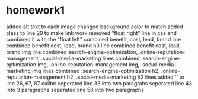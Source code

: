 # homework1
added alt text to each image 
changed background color to match
added class to line 29 to make link work
removed "float right" line in css and combined it with the "float left"
combined benefit, cost, lead, brand line
combined benefit cost, lead, brand h3 line
combined benefit cost, lead, brand img line 
combined search-engine-optimization, .online-reputation-management, .social-media-marketing lines
combined .search-engine-optimization img, .online-reputation-management img, .social-media-marketing img lines
combined .search-engine-optimization h2, .online-reputation-management h2, .social-media-marketing h2 lines
added '' to line 26, 67, 87 calibri 
seperated line 33 into two paragrahs
seperated line 43 into 3 paragraphs 
seperated line 58 into two paragraphs 
